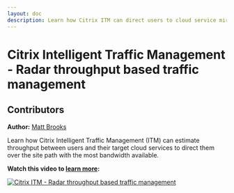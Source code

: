 ```yaml
---
layout: doc
description: Learn how Citrix ITM can direct users to cloud service mirror sites with the most bandwidth available between them.
---
```

# Citrix Intelligent Traffic Management - Radar throughput based traffic management

## Contributors

**Author:** [Matt Brooks](https://twitter.com/tweetmattbrooks)

Learn how Citrix Intelligent Traffic Management (ITM) can estimate throughput between users and their target cloud services to direct them over the site path with the most bandwidth available.

**Watch this video to [learn more](https://youtu.be/K9KX-q5t_64):**

[![Citrix ITM - Radar throughput based traffic management](/en-us/tech-zone/learn/media/shared_video-placeholder.png)](https://youtu.be/K9KX-q5t_64)
